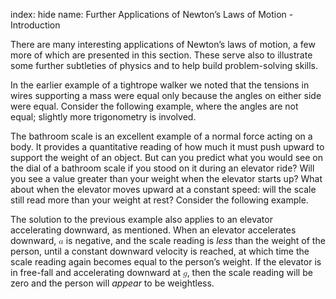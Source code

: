 index: hide
name: Further Applications of Newton’s Laws of Motion - Introduction

There are many interesting applications of Newton’s laws of motion, a few more of which are presented in this section. These serve also to illustrate some further subtleties of physics and to help build problem-solving skills.

In the earlier example of a tightrope walker we noted that the tensions in wires supporting a mass were equal only because the angles on either side were equal. Consider the following example, where the angles are not equal; slightly more trigonometry is involved.

The bathroom scale is an excellent example of a normal force acting on a body. It provides a quantitative reading of how much it must push upward to support the weight of an object. But can you predict what you would see on the dial of a bathroom scale if you stood on it during an elevator ride? Will you see a value greater than your weight when the elevator starts up? What about when the elevator moves upward at a constant speed: will the scale still read more than your weight at rest? Consider the following example.

The solution to the previous example also applies to an elevator accelerating downward, as mentioned. When an elevator accelerates downward, <math xmlns:m="http://www.w3.org/1998/Math/MathML" xmlns:md="http://cnx.rice.edu/mdml" xmlns="http://cnx.rice.edu/cnxml"><semantics><mrow><mrow><mi>a</mi></mrow><mrow/></mrow><annotation encoding="StarMath 5.0"> size 12&#123;a&#125; &#123;&#125;</annotation></semantics></math> is negative, and the scale reading is  *less* than the weight of the person, until a constant downward velocity is reached, at which time the scale reading again becomes equal to the person’s weight. If the elevator is in free-fall and accelerating downward at <math xmlns:m="http://www.w3.org/1998/Math/MathML" xmlns:md="http://cnx.rice.edu/mdml" xmlns="http://cnx.rice.edu/cnxml"><semantics><mrow><mrow><mi>g</mi></mrow><mrow/></mrow><annotation encoding="StarMath 5.0"> size 12&#123;g&#125; &#123;&#125;</annotation></semantics></math>, then the scale reading will be zero and the person will  *appear* to be weightless.
